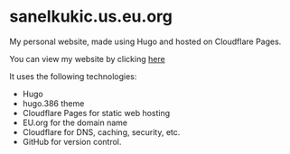 # sanelkukic.us.eu.org
My personal website, made using Hugo and hosted on Cloudflare Pages.

You can view my website by clicking [here](https://sanelkukic.us.eu.org)

It uses the following technologies:
- Hugo
- hugo.386 theme
- Cloudflare Pages for static web hosting
- EU.org for the domain name
- Cloudflare for DNS, caching, security, etc.
- GitHub for version control.
